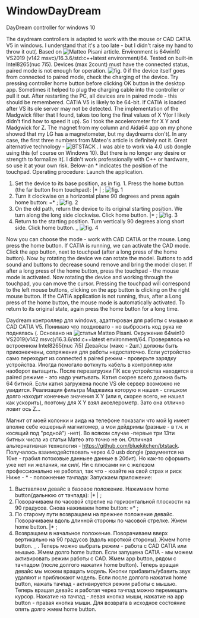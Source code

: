 # WindowDayDream
DayDream controller for windows 10


  The daydream controllers is adapted to work with the mouse or CAD CATIA V5 in windows. I understand that it's a too late - but I didn't raise my hand to throw it out(.
Based on ![Matteo Pisani article](https://hackernoon.com/how-i-hacked-google-daydream-controller-c4619ef318e4?raw=true).
Environment is 64win10 VS2019 (v142 msvc)/16.3.6/std:c++latest environment/64. Tested on built-in Intel8265(nuc 7i5).
  Devices (max 2count) must have the connected status, paired mode is not enough for operation. 
  ![fig. 0](https://github.com/Martmath/WindowDayDream/tree/master/WindowDayDream/picture/0.png?raw=true)
  if the device itself goes from connected to paired mode, check the charging of the device. 
Try pressing controller home button before clicking OK button in the desktop app.
Sometimes it helped to plug the charging cable into the controller or pull it out.
After restarting the PC, all devices are in paired mode - this should be remembered. 
CATIA V5 is likely to be 64-bit. If CATIA is loaded after VS its ole server may not be detected.
The implementation of the Madgwick filter that I found, takes too long the final values of X Y(or I likely didn't find how to speed it up). So I took the accelerometer for X Y and Madgwick for Z.
The magnet from my column and Aida64 app on my phone showed that my LG has a magnetometer, but my daydreams don't(.
In any case, the first three numbers from Mateo's article is definitely not it.
Great alternative technology - ![BTSTACK](https://github.com/bluekitchen/btstack?raw=true) .
I was able to work via 4.0 usb dongle using this (of course on Windows 10). But there is no longer any desire or strength to formalize it(.
I didn't work professionally with C++ or hardware, so use it at your own risk.
Below-an * indicates the position of the touchpad. 
Operating procedure:
Launch the application.
1) Set the device to its base position, as in fig. 1. Press the home button (the far button from touchpad): |* | ; 
![fig. 1](https://github.com/Martmath/WindowDayDream/tree/master/WindowDayDream/picture/1.png?raw=true)
2) Turn it clockwise on a horizontal plane 90 degrees and press again home button: =* ;
![fig. 2](https://github.com/Martmath/WindowDayDream/tree/master/WindowDayDream/picture/2.png?raw=true)
3) On the old path, return the device to its original starting position. We turn along the long side clockwise. Click home button. |* ;
![fig. 3](https://github.com/Martmath/WindowDayDream/tree/master/WindowDayDream/picture/3.png?raw=true)
4) Return to the starting position. Turn vertically 90 degrees along short side. Click home button. _ 
![fig. 4](https://github.com/Martmath/WindowDayDream/tree/master/WindowDayDream/picture/4.png?raw=true)

 Now you can choose the mode - work with CAD CATIA or the mouse. Long press the home button.
If CATIA is running, we can activate the CAD mode. Click the app button, next to
touchpad (after a long press of the home button). Now by rotating the device we can rotate the model.
Buttons to add sound and buttons to decrease sound remove and bring the model closer.
If after a long press of the home button, press the touchpad - the mouse mode is activated.
Now rotating the device and working through the touchpad, you can move the cursor. Pressing the touchpad will correspond to the left mouse buttons, clicking on the app button is clicking on the right mouse button.
If the CATIA application is not running, thus, after a Long press of the home button, the mouse mode is automatically activated.
To return to its original state, again press the home button for a long time.

 
 Daydream контроллер для windows, адаптирован для работы с мышью и CAD CATIA V5. Понимаю что поздновато - но выбросить код рука не поднялась (.
Основано на ![статья Matteo Pisani](https://hackernoon.com/how-i-hacked-google-daydream-controller-c4619ef318e4?raw=true).
Окружение 64win10 VS2019(v142 msvc)/16.3.6/std:c++latest environment/64. Проверялось на встроенном Intel8265(nuc 7i5)
Девайсы (макс - 2шт.) должны быть приконекчены, сопряжения для работы недостаточно. Если устройство само переходит из connected в paired режим - проверьте зарядку устройства. 
Иногда помогало воткнуть кабель в контроллер или наоборот вытащить.
После перезагрузки ПК все устройства находятся в paired режиме - это надо учитывать.
Катия скорее всего должна быть 64 битной. Если катия загружена после VS ole сервер возможно не увидится.
Реализация фильтра Маджвика которую я нашел - слишком долго находит конечные значения X Y (или я, скорее всего, не нашел как ускорить), поэтому для X Y взял акселерометр. Зато она отлично ловит ось Z...

Магнит от моей колонки и аида на телефоне показали что мой lg имеет вполне себе кошерный магнитомер, а мои дейдримы (разные - в т.ч. и косящий под "родной") -нет(. 
Во всяком случае -первые три 13ти битных числа из статьи Матео это точно не он.
Отличная альтернативная технология - https://github.com/bluekitchen/btstack.
 Получалось взаимодействовать через 4.0 usb dongle (разумеется на 10ке - грабил потоковые данныее данные в 20бит). Но как-то оформить уже нет ни желания, ни сил(.
Ни с плюсами ни с железом профессионально не работал, так что - юзайте на свой страх и риск
Ниже - * - положнение тачпада:
Запускаем приложение:
 1) Выставляем девайс в базовое положение. Нажимаем home button(дальнюю от тачпада): |* | ;
 2) Поворачиваем по часовой стрелке на горизонтальной плоскости на 90 градусов. Снова нажимаем home button: =* ;
 3) По старому пути возвращаем на прежнее положение девайс. Поворачиваем вдоль длинной стороны по часовой стрелке. Жмем home button. |* ;
 4) Возвращаем в начальное положение. Поворачиваем вверх вертикально на 90 градусов (вдоль короткой стороны). Жмем home button. _ .
  Теперь можно выбрать режим - работа с CAD CATIA или мышью. Жмем долго home button.
Если запущена CATIA - мы можем активировать режим работы с CAD. Жмем арр button, рядом с тачпадом (после долгого нажатия home button). Теперь вращая девайс мы можем вращать модель.
Кнопки прибавить/убавить звук удаляют и приближают модель.
 Если после долгого нажатия home button, нажать тачпад - активируется режим работы с мышью. Теперь вращая девайс и работая через тачпад можно перемещать курсор.
 Нажатие на тачпад - левая кнопка мыши, нажатие на app button - правая кнопка мыши.
Для возврата в исходное состояние опять долго жмем home button.
